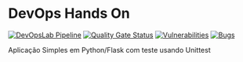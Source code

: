 # DevOps Hands On
[![DevOpsLab Pipeline](https://github.com/rodrigolsc/devopslab/actions/workflows/pipeline.yml/badge.svg)](https://github.com/rodrigolsc/devopslab/actions/workflows/pipeline.yml)
[![Quality Gate Status](https://sonarcloud.io/api/project_badges/measure?project=rodrigolsc_devopslab&metric=alert_status)](https://sonarcloud.io/summary/new_code?id=rodrigolsc_devopslab)
[![Vulnerabilities](https://sonarcloud.io/api/project_badges/measure?project=rodrigolsc_devopslab&metric=vulnerabilities)](https://sonarcloud.io/summary/new_code?id=rodrigolsc_devopslab)
[![Bugs](https://sonarcloud.io/api/project_badges/measure?project=rodrigolsc_devopslab&metric=bugs)](https://sonarcloud.io/summary/new_code?id=rodrigolsc_devopslab)

Aplicação Simples em Python/Flask com teste usando Unittest